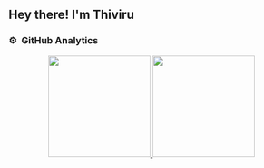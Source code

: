 <!-- ## 👋 &nbsp;Hey there! I'm Thiviru -->
<h2>Hey there! I'm Thiviru</h2>

### ⚙️ &nbsp;GitHub Analytics

<p align="center">
<a href="https://github.com/AVS1508](https://github.com/Thiviruperera">
  <img height="180em" src="https://github-readme-stats-eight-theta.vercel.app/api?username=AVS1508&show_icons=true&theme=algolia&include_all_commits=true&count_private=true"/>
  <img height="180em" src="https://github-readme-stats-eight-theta.vercel.app/api/top-langs/?username=AVS1508&layout=compact&langs_count=8&theme=algolia"/>
</a>
</p>
